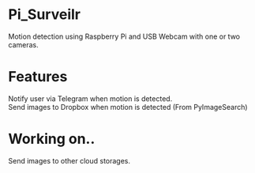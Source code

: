# Pi_Surveilr
Motion detection using Raspberry Pi and USB Webcam with one or two cameras.
# Features  
Notify user via Telegram when motion is detected.  
Send images to Dropbox when motion is detected (From PyImageSearch)
# Working on..
Send images to other cloud storages.
